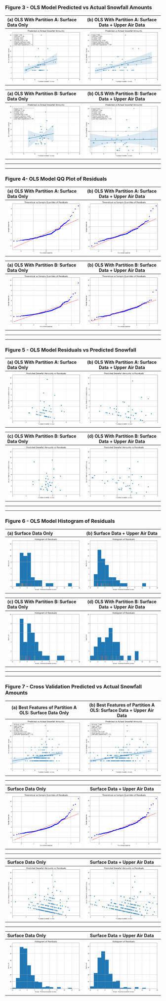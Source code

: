 ### Figure 3 - OLS Model Predicted vs Actual Snowfall Amounts

**(a) OLS With Partition A: Surface Data Only**                                         |  **(b) OLS With Partition A: Surface Data + Upper Air Data**                                                  |
:---------------------------------------------------------- |:----------------------------------------------------------------------------------:|
![](figs/pred_vs_act_SFC_5c.png)                               |  ![](figs/pred_vs_act_UASFC_6c.png)  
  
  **(a) OLS With Partition B: Surface Data Only**                                         |  **(b) OLS With Partition B: Surface Data + Upper Air Data**                                                  |
:---------------------------------------------------------- |:----------------------------------------------------------------------------------:|
![](figs/pred_vs_act_SFC_5d.png)                               |  ![](figs/pred_vs_act_UASFC_6d.png)  
  
***  
***  
### Figure 4-  OLS Model QQ Plot of Residuals

**(a) OLS With Partition A: Surface Data Only**                                         |  **(b) OLS With Partition A: Surface Data + Upper Air Data**  
:---------------------------------------------------------- |:----------------------------------------------------------------------------------:|
![](figs/qq_resid_SFC_5c.png)                                  |  ![](figs/qq_resid_UASFC_6c.png)  
  
  **(a) OLS With Partition B: Surface Data Only**                                         |  **(b) OLS With Partition B: Surface Data + Upper Air Data** 
:---------------------------------------------------------- |:----------------------------------------------------------------------------------:|
![](figs/qq_resid_SFC_5d.png)                                  |  ![](figs/qq_resid_UASFC_6d.png)  
  
  
***  
***  

### Figure 5 -  OLS Model Residuals vs Predicted Snowfall
**(a) OLS With Partition A: Surface Data Only**                                         |  **(b) OLS With Partition A: Surface Data + Upper Air Data**
:---------------------------------------------------------- |:----------------------------------------------------------------------------------:|
![](figs/resid_vs_pred_SFC_5c.png)                             |  ![](figs/resid_vs_pred_UASFC_6c.png)
  
**(c) OLS With Partition B: Surface Data Only**                                         |  **(d) OLS With Partition B: Surface Data + Upper Air Data**
:---------------------------------------------------------- |:----------------------------------------------------------------------------------:|
![](figs/resid_vs_pred_SFC_5d.png)                             |  ![](figs/resid_vs_pred_UASFC_6d.png)


***  
***  

### Figure 6 -  OLS Model Histogram of Residuals
**(a) Surface Data Only**                                         |  **(b)  Surface Data + Upper Air Data**                                           |  
:---------------------------------------------------------- |:----------------------------------------------------------------------------------:|
![](figs/hist_actual_minus_pred_SFC_5c.png)                 | ![](figs/hist_actual_minus_pred_UASFC_6c.png)
  
**(c) OLS With Partition B: Surface Data Only**                                         |  **(d) OLS With Partition B: Surface Data + Upper Air Data**
:---------------------------------------------------------- |:----------------------------------------------------------------------------------:|
![](figs/hist_actual_minus_pred_SFC_5d.png)                 | ![](figs/hist_actual_minus_pred_UASFC_6d.png)
***  
***  
### Figure 7 - Cross Validation Predicted vs Actual Snowfall Amounts

**(a) Best Features of Partition A OLS: Surface Data Only**   | **(b)  Best Features of Partition A OLS: Surface Data + Upper Air Data**                                           | 
:----------------------------------------------------------:|:----------------------------------------------------------------------------------:|
![](figs/pred_vs_act_KFold_SFC_P1.png)                      |  ![](figs/pred_vs_act_KFold_UASFC_P1.png)  
  
  
***  
Surface Data Only                                           |  Surface Data + Upper Air Data                                                     |
:---------------------------------------------------------- |:----------------------------------------------------------------------------------:|
![](figs/qq_resid_KFold_SFC_P1.png)                         |  ![](figs/qq_resid_KFold_UASFC_P1.png)  
  

***  
Surface Data Only                                           |  Surface Data + Upper Air Data                                                     |
:---------------------------------------------------------- |:----------------------------------------------------------------------------------:|
![](figs/resid_vs_pred_KFold_SFC_P1.png)                        |  ![](figs/resid_vs_pred_KFold_UASFC_P1.png)


***  
Surface Data Only                                           |  Surface Data + Upper Air Data                                                     |
:---------------------------------------------------------- |:----------------------------------------------------------------------------------:|
![](figs/hist_actual_minus_pred_KFold_SFC_P1.png)               | ![](figs/hist_actual_minus_pred_KFold_UASFC_P1.png)  




